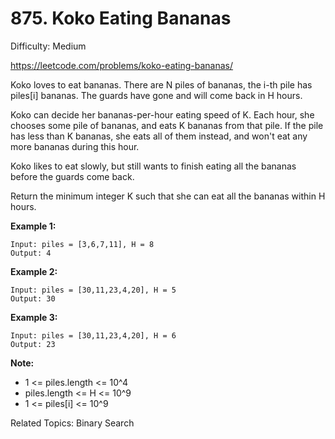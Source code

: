# 875. Koko Eating Bananas

Difficulty: Medium

https://leetcode.com/problems/koko-eating-bananas/

Koko loves to eat bananas.  There are N piles of bananas, the i-th pile has piles[i] bananas.  The guards have gone and will come back in H hours.

Koko can decide her bananas-per-hour eating speed of K.  Each hour, she chooses some pile of bananas, and eats K bananas from that pile.  If the pile has less than K bananas, she eats all of them instead, and won't eat any more bananas during this hour.

Koko likes to eat slowly, but still wants to finish eating all the bananas before the guards come back.

Return the minimum integer K such that she can eat all the bananas within H hours.

**Example 1:**
```
Input: piles = [3,6,7,11], H = 8
Output: 4
```
**Example 2:**
```
Input: piles = [30,11,23,4,20], H = 5
Output: 30
```
**Example 3:**
```
Input: piles = [30,11,23,4,20], H = 6
Output: 23
``` 

**Note:**

* 1 <= piles.length <= 10^4
* piles.length <= H <= 10^9
* 1 <= piles[i] <= 10^9

Related Topics: Binary Search
